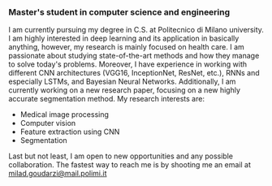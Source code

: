 ### Master's student in computer science and engineering

I am currently pursuing my degree in C.S. at Politecnico di Milano university. I am highly interested in deep learning and its application in basically anything, however, my research is mainly focused on health care. I am passionate about studying state-of-the-art methods and how they manage to solve today's problems. Moreover, I have experience in working with different CNN architectures (VGG16, InceptionNet, ResNet, etc.), RNNs and especially LSTMs, and Bayesian Neural Networks. Additionally, I am currently working on a new research paper, focusing on a new highly accurate segmentation method. My research interests are:

- Medical image processing
- Computer vision
- Feature extraction using CNN
- Segmentation

Last but not least, I am open to new opportunities and any possible collaboration.
The fastest way to reach me is by shooting me an email at milad.goudarzi@mail.polimi.it

<!--
**milad-goudarzi/milad-goudarzi** is a ✨ _special_ ✨ repository because its `README.md` (this file) appears on your GitHub profile.

Here are some ideas to get you started:

- 🔭 I’m currently working on ...
- 🌱 I’m currently learning ...
- 👯 I’m looking to collaborate on ...
- 🤔 I’m looking for help with ...
- 💬 Ask me about ...
- 📫 How to reach me: ...
- 😄 Pronouns: ...
- ⚡ Fun fact: ...
-->

